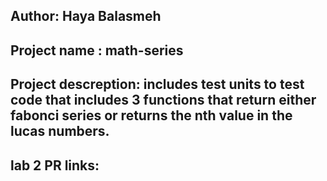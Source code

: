 ## Author: Haya Balasmeh
## Project name : math-series
## Project descreption: includes test units to test code that includes 3 functions that return either fabonci series or returns the nth value in the lucas numbers.

## lab 2 PR links:
## 